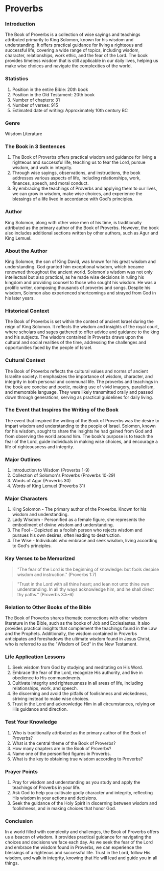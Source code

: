# Proverbs

### Introduction

The Book of Proverbs is a collection of wise sayings and teachings attributed primarily to King Solomon, known for his wisdom and understanding. It offers practical guidance for living a righteous and successful life, covering a wide range of topics, including wisdom, character, relationships, work ethic, and the fear of the Lord. The book provides timeless wisdom that is still applicable in our daily lives, helping us make wise choices and navigate the complexities of the world.

### Statistics

1. Position in the entire Bible: 20th book
2. Position in the Old Testament: 20th book
3. Number of chapters: 31
4. Number of verses: 915
5. Estimated date of writing: Approximately 10th century BC

### Genre

Wisdom Literature

### The Book in 3 Sentences

1. The Book of Proverbs offers practical wisdom and guidance for living a righteous and successful life, teaching us to fear the Lord, pursue wisdom, and walk in integrity.
2. Through wise sayings, observations, and instructions, the book addresses various aspects of life, including relationships, work, finances, speech, and moral conduct.
3. By embracing the teachings of Proverbs and applying them to our lives, we can grow in wisdom, make wise choices, and experience the blessings of a life lived in accordance with God's principles.

### Author

King Solomon, along with other wise men of his time, is traditionally attributed as the primary author of the Book of Proverbs. However, the book also includes additional sections written by other authors, such as Agur and King Lemuel.

### About the Author

King Solomon, the son of King David, was known for his great wisdom and understanding. God granted him exceptional wisdom, which became renowned throughout the ancient world. Solomon's wisdom was not only intellectual but also practical, as he made wise decisions in ruling his kingdom and providing counsel to those who sought his wisdom. He was a prolific writer, composing thousands of proverbs and songs. Despite his wisdom, Solomon also experienced shortcomings and strayed from God in his later years.

### Historical Context

The Book of Proverbs is set within the context of ancient Israel during the reign of King Solomon. It reflects the wisdom and insights of the royal court, where scholars and sages gathered to offer advice and guidance to the king and his subjects. The wisdom contained in Proverbs draws upon the cultural and social realities of the time, addressing the challenges and opportunities faced by the people of Israel.

### Cultural Context

The Book of Proverbs reflects the cultural values and norms of ancient Israelite society. It emphasizes the importance of wisdom, character, and integrity in both personal and communal life. The proverbs and teachings in the book are concise and poetic, making use of vivid imagery, parallelism, and memorable language. They were likely transmitted orally and passed down through generations, serving as practical guidelines for daily living.

### The Event that Inspires the Writing of the Book

The event that inspired the writing of the Book of Proverbs was the desire to impart wisdom and understanding to the people of Israel. Solomon, known for his wisdom, sought to share the insights he had gained from God and from observing the world around him. The book's purpose is to teach the fear of the Lord, guide individuals in making wise choices, and encourage a life of righteousness and integrity.

### Major Outlines

1. Introduction to Wisdom (Proverbs 1-9)
2. Collection of Solomon's Proverbs (Proverbs 10-29)
3. Words of Agur (Proverbs 30)
4. Words of King Lemuel (Proverbs 31)

### Major Characters

1. King Solomon - The primary author of the Proverbs. Known for his wisdom and understanding.&#x20;
2. Lady Wisdom - Personified as a female figure, she represents the embodiment of divine wisdom and understanding.&#x20;
3. The Fool - Depicted as a foolish person who rejects wisdom and pursues his own desires, often leading to destruction.&#x20;
4. The Wise - Individuals who embrace and seek wisdom, living according to God's principles.

### Key Verses to be Memorized

> "The fear of the Lord is the beginning of knowledge: but fools despise wisdom and instruction." (Proverbs 1:7)

> "Trust in the Lord with all thine heart; and lean not unto thine own understanding. In all thy ways acknowledge him, and he shall direct thy paths." (Proverbs 3:5-6)

### Relation to Other Books of the Bible

The Book of Proverbs shares thematic connections with other wisdom literature in the Bible, such as the books of Job and Ecclesiastes. It also provides practical insights that complement the teachings found in the Law and the Prophets. Additionally, the wisdom contained in Proverbs anticipates and foreshadows the ultimate wisdom found in Jesus Christ, who is referred to as the "Wisdom of God" in the New Testament.

### Life Application Lessons

1. Seek wisdom from God by studying and meditating on His Word.
2. Embrace the fear of the Lord, recognize His authority, and live in obedience to His commandments.
3. Cultivate integrity and righteousness in all areas of life, including relationships, work, and speech.
4. Be discerning and avoid the pitfalls of foolishness and wickedness, striving instead to make wise choices.
5. Trust in the Lord and acknowledge Him in all circumstances, relying on His guidance and direction.

### Test Your Knowledge

1. Who is traditionally attributed as the primary author of the Book of Proverbs?
2. What is the central theme of the Book of Proverbs?
3. How many chapters are in the Book of Proverbs?
4. Name one of the personified figures in Proverbs.
5. What is the key to obtaining true wisdom according to Proverbs?

### Prayer Points

1. Pray for wisdom and understanding as you study and apply the teachings of Proverbs in your life.
2. Ask God to help you cultivate godly character and integrity, reflecting His wisdom in your actions and decisions.
3. Seek the guidance of the Holy Spirit in discerning between wisdom and foolishness, and in making choices that honor God.

### Conclusion

In a world filled with complexity and challenges, the Book of Proverbs offers us a beacon of wisdom. It provides practical guidance for navigating the choices and decisions we face each day. As we seek the fear of the Lord and embrace the wisdom found in Proverbs, we can experience the blessings of a righteous and successful life. Trust in the Lord, follow His wisdom, and walk in integrity, knowing that He will lead and guide you in all things.
